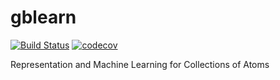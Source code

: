# gblearn
[![Build Status](https://travis-ci.com/jayspendlove/gblearn-1.svg?branch=master)](https://travis-ci.com/jayspendlove/gblearn-1)
[![codecov](https://codecov.io/gh/jayspendlove/gblearn-1/branch/master/graph/badge.svg)](https://codecov.io/gh/jayspendlove/gblearn-1)

Representation and Machine Learning for Collections of Atoms 
